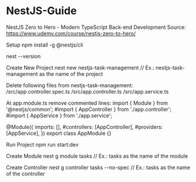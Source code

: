 # NestJS-Guide

NestJS Zero to Hero - Modern TypeScript Back-end Development
Source: https://www.udemy.com/course/nestjs-zero-to-hero/

Setup
npm install -g @nestjs/cli

nest --version

Create New Project
nest new nestjs-task-management // Ex.: nestjs-task-management as the name of the project

Delete following files from nestjs-task-management:
/src/app.controller.spec.ts
/src/app.controller.ts
/src/app.service.ts

At app.module.ts remove commented lines:
import { Module } from '@nestjs/common';
#import { AppController } from './app.controller';
#import { AppService } from './app.service';

@Module({
imports: [],
#controllers: [AppController],
#providers: [AppService],
})
export class AppModule {}

Run Project
npm run start:dev

Create Module
nest g module tasks // Ex.: tasks as the name of the module

Create Controller
nest g controller tasks --no-spec   // Ex.: tasks as the name of the controller